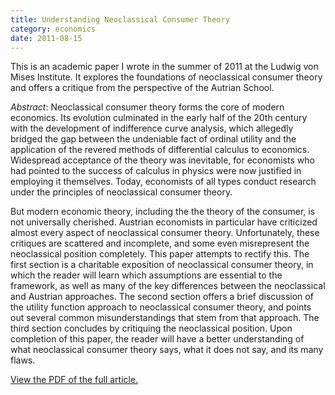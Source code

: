 ```yaml
---
title: Understanding Neoclassical Consumer Theory 
category: economics
date: 2011-08-15
---
```


<aside>This is an academic paper I wrote in the summer of 2011 at the Ludwig von Mises Institute. It explores the foundations of neoclassical consumer theory and offers a critique from the perspective of the Autrian School.</aside>

_Abstract_: Neoclassical consumer theory forms the core of modern economics. Its evolution culminated in the early half of the 20th century with the development of indifference curve analysis, which allegedly bridged the gap between the undeniable fact of ordinal utility and the application of the revered methods of differential calculus to economics. Widespread acceptance of the theory was inevitable, for economists who had pointed to the success of calculus in physics were now justified in employing it themselves. Today, economists of all types conduct research under the principles of neoclassical consumer theory.

But modern economic theory, including the the theory of the consumer, is not universally cherished. Austrian economists in particular have criticized almost every aspect of neoclassical consumer theory. Unfortunately, these critiques are scattered and incomplete, and some even misrepresent the neoclassical position completely. This paper attempts to rectify this. The first section is a charitable exposition of neoclassical consumer theory, in which the reader will learn which assumptions are essential to the framework, as well as many of the key differences between the neoclassical and Austrian approaches. The second section offers a brief discussion of the utility function approach to neoclassical consumer theory, and points out several common misunderstandings that stem from that approach. The third section concludes by critiquing the neoclassical position. Upon completion of this paper, the reader will have a better understanding of what neoclassical consumer theory says, what it does not say, and its many flaws.

<a href="../understanding_neoclassical_consumer_theory.pdf">View the PDF of the full article.</a>

